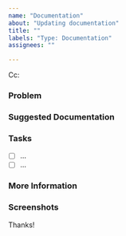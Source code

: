 ```yaml
---
name: "Documentation"
about: "Updating documentation"
title: ""
labels: "Type: Documentation"
assignees: ""

---
```

<!-- These comments automatically delete -->
<!-- Next to Cc:, @ mention users who should be in the loop -->
Cc:

### Problem
<!-- Explain the current problem you're facing -->

### Suggested Documentation
<!-- Short description of the documentation that should be added -->

### Tasks
<!--Add GitHub tasks-->
- [ ] ...
- [ ] ...

### More Information
<!-- Add any other context here -->

### Screenshots
<!-- If applicable, add screenshots to help explain your problem. -->

Thanks!
